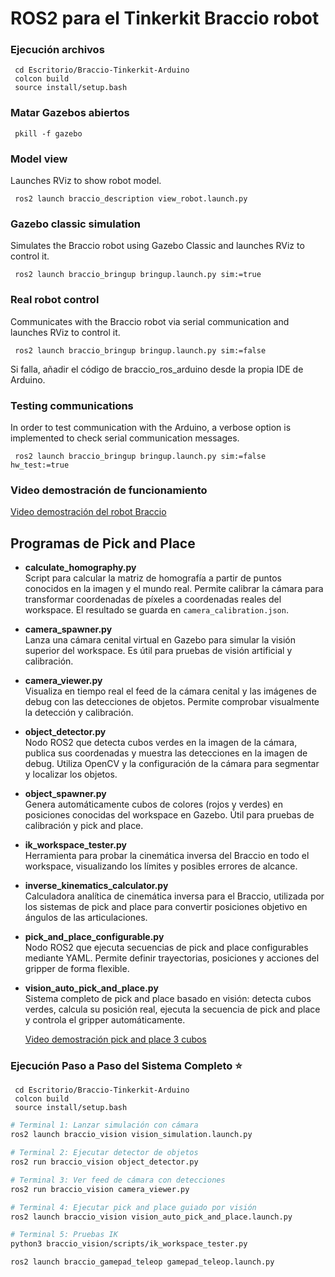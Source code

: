 # ROS2 para el Tinkerkit Braccio robot

### Ejecución archivos

     cd Escritorio/Braccio-Tinkerkit-Arduino
     colcon build
     source install/setup.bash

### Matar Gazebos abiertos

     pkill -f gazebo
     

### Model view

Launches RViz to show robot model.

     ros2 launch braccio_description view_robot.launch.py

### Gazebo classic simulation

Simulates the Braccio robot using Gazebo Classic and launches RViz to control it.

     ros2 launch braccio_bringup bringup.launch.py sim:=true

### Real robot control

Communicates with the Braccio robot via serial communication and launches RViz to control it.

     ros2 launch braccio_bringup bringup.launch.py sim:=false

Si falla, añadir el código de braccio_ros_arduino desde la propia IDE de Arduino.

### Testing communications

In order to test communication with the Arduino, a verbose option is implemented to check serial communication messages.

     ros2 launch braccio_bringup bringup.launch.py sim:=false hw_test:=true

### Video demostración de funcionamiento

[Video demostración del robot Braccio](https://drive.google.com/file/d/1czyuYS2wScXaEFBbtQSDKvis1xbDTHjN/view?usp=sharing "Haz clic para ver el video de demostración")

## Programas de Pick and Place

- **calculate_homography.py**  
  Script para calcular la matriz de homografía a partir de puntos conocidos en la imagen y el mundo real. Permite calibrar la cámara para transformar coordenadas de píxeles a coordenadas reales del workspace. El resultado se guarda en `camera_calibration.json`.

- **camera_spawner.py**  
  Lanza una cámara cenital virtual en Gazebo para simular la visión superior del workspace. Es útil para pruebas de visión artificial y calibración.

- **camera_viewer.py**  
  Visualiza en tiempo real el feed de la cámara cenital y las imágenes de debug con las detecciones de objetos. Permite comprobar visualmente la detección y calibración.

- **object_detector.py**  
  Nodo ROS2 que detecta cubos verdes en la imagen de la cámara, publica sus coordenadas y muestra las detecciones en la imagen de debug. Utiliza OpenCV y la configuración de la cámara para segmentar y localizar los objetos.

- **object_spawner.py**  
  Genera automáticamente cubos de colores (rojos y verdes) en posiciones conocidas del workspace en Gazebo. Útil para pruebas de calibración y pick and place.

- **ik_workspace_tester.py**  
  Herramienta para probar la cinemática inversa del Braccio en todo el workspace, visualizando los límites y posibles errores de alcance.

- **inverse_kinematics_calculator.py**  
  Calculadora analítica de cinemática inversa para el Braccio, utilizada por los sistemas de pick and place para convertir posiciones objetivo en ángulos de las articulaciones.

- **pick_and_place_configurable.py**  
  Nodo ROS2 que ejecuta secuencias de pick and place configurables mediante YAML. Permite definir trayectorias, posiciones y acciones del gripper de forma flexible.

- **vision_auto_pick_and_place.py**  
  Sistema completo de pick and place basado en visión: detecta cubos verdes, calcula su posición real, ejecuta la secuencia de pick and place y controla el gripper automáticamente.


  [Video demostración pick and place 3 cubos](https://drive.google.com/file/d/1wLfVnPr-vZvINre7aAciuyq-dVhB1gt1/view?usp=drive_link "Haz clic para ver el video de demostración")

### Ejecución Paso a Paso del Sistema Completo ⭐

     cd Escritorio/Braccio-Tinkerkit-Arduino
     colcon build
     source install/setup.bash

```bash
# Terminal 1: Lanzar simulación con cámara
ros2 launch braccio_vision vision_simulation.launch.py

# Terminal 2: Ejecutar detector de objetos  
ros2 run braccio_vision object_detector.py

# Terminal 3: Ver feed de cámara con detecciones
ros2 run braccio_vision camera_viewer.py

# Terminal 4: Ejecutar pick and place guiado por visión
ros2 launch braccio_vision vision_auto_pick_and_place.launch.py

# Terminal 5: Pruebas IK
python3 braccio_vision/scripts/ik_workspace_tester.py

ros2 launch braccio_gamepad_teleop gamepad_teleop.launch.py

```

